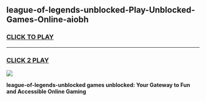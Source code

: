 
## league-of-legends-unblocked-Play-Unblocked-Games-Online-aiobh
<h3>
<a href="https://premium76.site?title=league-of-legends-unblocked&ref=25A">CLICK TO PLAY</a></h3>
<hr>

<h3>
<a href="https://premium76.site?title=league-of-legends-unblocked&ref=25A">CLICK 2 PLAY</a>
  
</h3>

<a href="https://premium76.site?title=league-of-legends-unblocked&ref=25A"><img src="https://clearcache.store/games.png"></a>


**league-of-legends-unblocked games unblocked: Your Gateway to Fun and Accessible Online Gaming**
